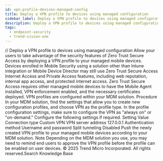 ```yaml
---
id: vpn-profile-devices-managed-config
title: Deploy a VPN profile to devices using managed configuration
sidebar_label: Deploy a VPN profile to devices using managed configuration
description: Deploy a VPN profile to devices using managed configuration
tags:
  - endpoint-security
  - trend-vision-one
---
```


/*<![CDATA[*/ $('#title').html($('meta[name=map-description]').attr('content')); /*]]>*/ Deploy a VPN profile to devices using managed configuration Allow your users to take advantage of the security features of Zero Trust Secure Access by deploying a VPN profile to your managed mobile devices. Devices enrolled in Mobile Security using a solution other than Intune integration or Mobile Device Director may still use Zero Trust Secure Access Internet Access and Private Access features, including web reputation, internal app access, and protected internet access. Zero Trust Secure Access requires other managed mobile devices to have the Mobile Agent installed, VPN enforcement enabled, and the necessary certificates deployed. VPN profiles are configured within your MDM solution. Procedure In your MDM solution, find the settings that allow you to create new configuration profiles, and choose VPN as the profile type. In the profile configuration settings, make sure to configure the VPN as "always on" or "on-demand." Configure the following settings if required. Setting Value Connection type Custom VPN VPN server address 127.0.0.1 Authentication method Username and password Split tunneling Disabled Push the newly created VPN profile to your managed mobile devices according to your MDM solution. Note Depending on the MDM solution you use, you may need to remind end users to approve the VPN profile before the profile can be enabled on user devices. © 2025 Trend Micro Incorporated. All rights reserved.Search Knowledge Base